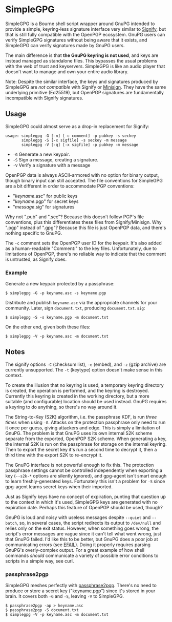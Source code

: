 # SimpleGPG

SimpleGPG is a Bourne shell script wrapper around GnuPG intended to
provide a simple, keyring-less signature interface very similar to
[Signify][signify], but that is still fully compatible with the OpenPGP
ecosystem. GnuPG users can verify SimpleGPG signatures without being
aware that it exists, and SimpleGPG can verify signatures made by GnuPG
users.

The main difference is that **the GnuPG keyring is not used**, and keys
are instead managed as standalone files. This bypasses the usual
problems with the web of trust and keyservers. SimpleGPG is like an
audio player that doesn't want to manage and own your entire audio
library.

Note: Despite the similar interface, the keys and signatures produced by
SimpleGPG are *not compatible* with Signify or [Minisign][minisign].
They have the same underlying primitive (Ed25519), but OpenPGP
signatures are fundamentally incompatible with Signify signatures.

## Usage

SimpleGPG could almost serve as a drop-in replacement for Signify:

```
usage: simplegpg -G [-n] [-c comment] -p pubkey -s seckey
       simplegpg -S [-x sigfile] -s seckey -m message
       simplegpg -V [-q] [-x sigfile] -p pubkey -m message
```

* `-G` Generate a new keypair.
* `-S` Sign a message, creating a signature.
* `-V` Verify a signature with a message

OpenPGP data is always ASCII-armored with no option for binary output,
though binary input can still accepted. The file conventions for
SimpleGPG are a bit different in order to accommodate PGP conventions:

* "*keyname*.asc" for public keys
* "*keyname*.pgp" for secret keys
* "*message*.sig" for signatures

Why not ".pub" and ".sec"? Because this doesn't follow PGP's file
conventions, plus this differentiates these files from Signify/Minisign.
Why ".pgp" instead of ".gpg"? Because this file is just OpenPGP data,
and there's nothing specific to GnuPG.

The `-c` comment sets the OpenPGP user ID for the keypair. It's also
added as a human-readable "Comment:" to the key files. Unfortunately,
due to limitations of OpenPGP, there's no reliable way to indicate that
the comment is untrusted, as Signify does.

### Example

Generate a new keypair protected by a passphrase:

    $ simplegpg -G -p keyname.asc -s keyname.pgp

Distribute and publish `keyname.asc` via the appropriate channels for
your community. Later, sign `document.txt`, producing `document.txt.sig`:

    $ simplegpg -S -s keyname.pgp -m document.txt

On the other end, given both these files:

    $ simplegpg -V -p keyname.asc -m document.txt

## Notes

The signify options `-C` (checksum list), `-e` (embed), and `-z` (gzip
archive) are currently unsupported. The `-t` (keytype) option doesn't
make sense in this context.

To create the illusion that no keyring is used, a temporary keyring
directory is created, the operation is performed, and the keyring is
destroyed. Currently this keyring is created in the working directory,
but a more suitable (and configurable) location should be used instead.
GnuPG requires a keyring to do anything, so there's no way around it.

The String-to-Key (S2K) algorithm, i.e. the passphrase KDF, is run
*three times* when using `-G`. Attacks on the protection passphrase only
need to run it once per guess, giving attackers and edge. This is simply
a limitation of GnuPG. The problem is that GnuPG uses its own internal
S2K scheme separate from the exported, OpenPGP S2K scheme. When
generating a key, the internal S2K is run on the passphrase for storage
on the internal keyring. Then to export the secret key it's run a second
time to decrypt it, then a third time with the export S2K to re-encrypt
it.

The GnuPG interface is not powerful enough to fix this. The protection
passphrase settings cannot be controlled independently when exporting a
key (`--s2k-*` options are silently ignored), and gpg-agent isn't smart
enough to learn freshly-generated keys. Fortunately this isn't a problem
for `-S` since gpg-agent learns secret keys when their imported.

Just as Signify keys have no concept of expiration, punting that
question up to the context in which it's used, SimpleGPG keys are
generated with no expiration date. Perhaps this feature of OpenPGP
should be used, though?

GnuPG is loud and noisy with useless messages despite `--quiet` and
`--batch`, so, in several cases, the script redirects its output to
`/dev/null` and relies only on the exit status. However, when something
goes wrong, the script's error messages are vague since it can't tell
what went wrong, just that GnuPG failed. I'd like this to be better, but
GnuPG does a poor job at communicating errors (see [EFAIL][efail]).
Doing it properly requires parsing GnuPG's overly-complex output. For a
great example of how shell commands *should* communicate a variety of
possible error conditions to scripts in a simple way, see curl.

### passphrase2pgp

SimpleGPG meshes perfectly with [passphrase2pgp][p2p]. There's no need
to produce or store a secret key ("keyname.pgp") since it's stored in
your brain. It covers both `-G` and `-S`, leaving `-V` to SimpleGPG.

    $ passphrase2pgp -ap > keyname.asc
    $ passphrase2pgp -S document.txt
    $ simplegpg -V -p keyname.asc -m document.txt


[p2p]: https://github.com/skeeto/passphrase2pgp
[signify]: https://man.openbsd.org/signify
[minisign]: https://jedisct1.github.io/minisign/
[efail]: https://efail.de/

